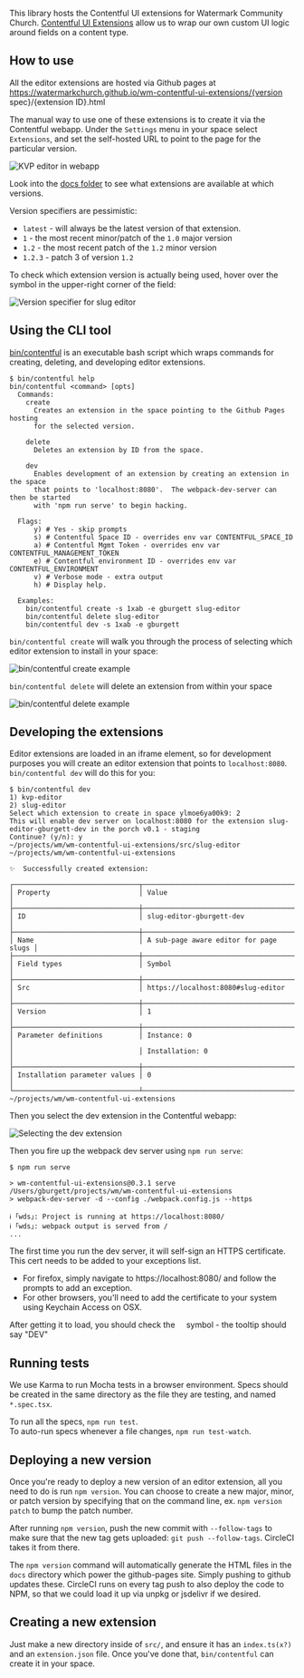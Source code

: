
This library hosts the Contentful UI extensions for Watermark Community Church.
[Contentful UI Extensions](https://www.contentful.com/developers/docs/concepts/uiextensions/)
allow us to wrap our own custom UI logic around fields on a content type.

## How to use

All the editor extensions are hosted via Github pages at
https://watermarkchurch.github.io/wm-contentful-ui-extensions/{version spec}/{extension ID}.html

The manual way to use one of these extensions is to create it via the Contentful webapp.
Under the `Settings` menu in your space select `Extensions`, and set the self-hosted
URL to point to the page for the particular version.

![KVP editor in webapp](readmedoc/kvp-editor-webapp.png)

Look into the [docs folder](docs/) to see what extensions are available at which versions.

Version specifiers are pessimistic:

* `latest` - will always be the latest version of that extension.
* `1` - the most recent minor/patch of the `1.0` major version
* `1.2` - the most recent patch of the `1.2` minor version
* `1.2.3` - patch 3 of version `1.2`

To check which extension version is actually being used, hover over the 
<img src="images/logo-blue.svg" width="12px" height="12px"></img> symbol in the
upper-right corner of the field:

![Version specifier for slug editor](readmedoc/slug-editor-version.png)

## Using the CLI tool

[bin/contentful](bin/contentful) is an executable bash script which wraps commands
for creating, deleting, and developing editor extensions.

```
$ bin/contentful help
bin/contentful <command> [opts]
  Commands:
    create
      Creates an extension in the space pointing to the Github Pages hosting
      for the selected version.

    delete
      Deletes an extension by ID from the space.

    dev
      Enables development of an extension by creating an extension in the space
      that points to 'localhost:8080'.  The webpack-dev-server can then be started
      with 'npm run serve' to begin hacking.

  Flags:
      y) # Yes - skip prompts
      s) # Contentful Space ID - overrides env var CONTENTFUL_SPACE_ID
      a) # Contentful Mgmt Token - overrides env var CONTENTFUL_MANAGEMENT_TOKEN
      e) # Contentful environment ID - overrides env var CONTENTFUL_ENVIRONMENT
      v) # Verbose mode - extra output
      h) # Display help.

  Examples:
    bin/contentful create -s 1xab -e gburgett slug-editor
    bin/contentful delete slug-editor
    bin/contentful dev -s 1xab -e gburgett
```

`bin/contentful create` will walk you through the process of selecting which editor extension to install in your space:

![bin/contentful create example](readmedoc/create.gif)

`bin/contentful delete` will delete an extension from within your space

![bin/contentful delete example](readmedoc/delete.gif)

## Developing the extensions

Editor extensions are loaded in an iframe element, so for development purposes
you will create an editor extension that points to `localhost:8080`.
`bin/contentful dev` will do this for you:

```
$ bin/contentful dev
1) kvp-editor
2) slug-editor
Select which extension to create in space ylmoe6ya00k9: 2
This will enable dev server on localhost:8080 for the extension slug-editor-gburgett-dev in the porch v0.1 - staging
Continue? (y/n): y
~/projects/wm/wm-contentful-ui-extensions/src/slug-editor ~/projects/wm/wm-contentful-ui-extensions

✨  Successfully created extension:

┌───────────────────────────────┬────────────────────────────────────────┐
│ Property                      │ Value                                  │
├───────────────────────────────┼────────────────────────────────────────┤
│ ID                            │ slug-editor-gburgett-dev               │
├───────────────────────────────┼────────────────────────────────────────┤
│ Name                          │ A sub-page aware editor for page slugs │
├───────────────────────────────┼────────────────────────────────────────┤
│ Field types                   │ Symbol                                 │
├───────────────────────────────┼────────────────────────────────────────┤
│ Src                           │ https://localhost:8080#slug-editor     │
├───────────────────────────────┼────────────────────────────────────────┤
│ Version                       │ 1                                      │
├───────────────────────────────┼────────────────────────────────────────┤
│ Parameter definitions         │ Instance: 0                            │
│                               │ Installation: 0                        │
├───────────────────────────────┼────────────────────────────────────────┤
│ Installation parameter values │ 0                                      │
└───────────────────────────────┴────────────────────────────────────────┘
~/projects/wm/wm-contentful-ui-extensions
```

Then you select the dev extension in the Contentful webapp:

![Selecting the dev extension](readmedoc/slug-editor-gburgett-dev.png)


Then you fire up the webpack dev server using `npm run serve`:

```
$ npm run serve

> wm-contentful-ui-extensions@0.3.1 serve /Users/gburgett/projects/wm/wm-contentful-ui-extensions
> webpack-dev-server -d --config ./webpack.config.js --https

ℹ ｢wds｣: Project is running at https://localhost:8080/
ℹ ｢wds｣: webpack output is served from /
...
```

The first time you run the dev server, it will self-sign an HTTPS certificate.
This cert needs to be added to your exceptions list.
* For firefox, simply navigate to https://localhost:8080/ and follow the prompts to add an exception.
* For other browsers, you'll need to add the certificate to your system using Keychain Access on OSX.

After getting it to load, you should check the
<img src="images/logo-blue.svg" width="12px" height="12px"></img>
symbol - the tooltip should say "DEV"

## Running tests

We use Karma to run Mocha tests in a browser environment.  Specs should be created
in the same directory as the file they are testing, and named `*.spec.tsx`.

To run all the specs, `npm run test`.  
To auto-run specs whenever a file changes, `npm run test-watch`.

## Deploying a new version

Once you're ready to deploy a new version of an editor extension, all you need to
do is run `npm version`.  You can choose to create a new major, minor, or patch
version by specifying that on the command line, ex. `npm version patch` to bump
the patch number.

After running `npm version`, push the new commit with `--follow-tags` to make sure
that the new tag gets uploaded: `git push --follow-tags`.  CircleCI takes it from
there.

The `npm version` command will automatically generate the HTML files in the `docs`
directory which power the github-pages site.  Simply pushing to github updates these.
CircleCI runs on every tag push to also deploy the code to NPM, so that we could
load it up via unpkg or jsdelivr if we desired.

## Creating a new extension

Just make a new directory inside of `src/`, and ensure it has an `index.ts(x?)` and
an `extension.json` file.  Once you've done that, `bin/contentful` can create it
in your space.
